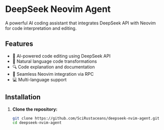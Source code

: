 
# DeepSeek Neovim Agent

A powerful AI coding assistant that integrates DeepSeek API with Neovim for code interpretation and editing.

## Features

- 🤖 AI-powered code editing using DeepSeek API
- 📝 Natural language code transformations
- 🔍 Code explanation and documentation
- 🚀 Seamless Neovim integration via RPC
- 💻 Multi-language support

## Installation

1. **Clone the repository:**
   ```bash
   git clone https://github.com/SciRustaceans/deepseek-nvim-agent.git
   cd deepseek-nvim-agent
